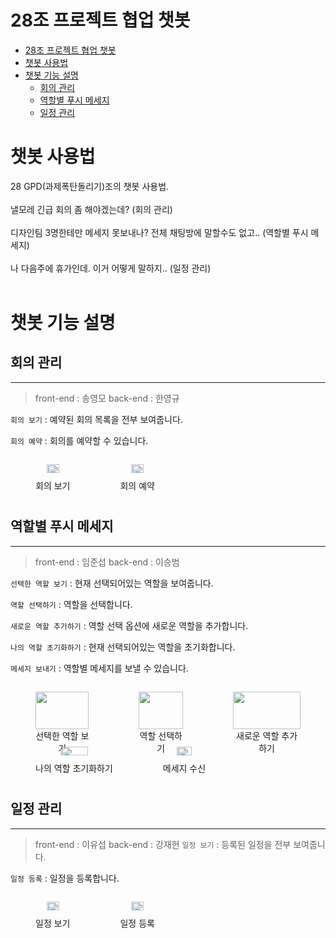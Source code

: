 # 28조 프로젝트 협업 챗봇

- [28조 프로젝트 협업 챗봇](#28조-프로젝트-협업-챗봇)
- [챗봇 사용법](#챗봇-사용법)
- [챗봇 기능 설명](#챗봇-기능-설명)
  - [회의 관리](#회의-관리)
  - [역할별 푸시 메세지](#역할별-푸시-메세지)
  - [일정 관리](#일정-관리)

# 챗봇 사용법
28 GPD(과제폭탄돌리기)조의 챗봇 사용법.
<br/>
<br/>
낼모레 긴급 회의 좀 해야겠는데? (회의 관리)
<br/>
<br/>
디자인팀 3명한테만 메세지 못보내나? 전체 채팅방에 말할수도 없고..  (역할별 푸시 메세지)
<br/>
<br/>
나 다음주에 휴가인데. 이거 어떻게 말하지.. (일정 관리)
<br/>
<br/>

# 챗봇 기능 설명

## 회의 관리

------------------
>front-end : 송영모 back-end : 한영규 

`회의 보기` : 예약된 회의 목록을 전부 보여줍니다.

`회의 예약` : 회의를 예약할 수 있습니다.

<div>
    <div style="display: flex; alignItems: center; flexDirection: row; text-align: center">
        <figure>
            <img width="60%" src="https://user-images.githubusercontent.com/77970826/116588077-11739080-a956-11eb-9019-6270965818c5.gif">
            <figcaption>회의 보기</figcaption>
        </figure>
         <figure>
            <img width="60%" src="https://user-images.githubusercontent.com/77970826/116588288-53043b80-a956-11eb-87ce-a956c0d8bd5d.gif">
            <figcaption>회의 예약</figcaption>
        </figure>
    </div>
</div>

## 역할별 푸시 메세지

---------------
>front-end : 임준섭 back-end : 이승범 

`선택한 역할 보기` : 현재 선택되어있는 역할을 보여줍니다.

`역할 선택하기` : 역할을 선택합니다.

`새로운 역할 추가하기` : 역할 선택 옵션에 새로운 역할을 추가합니다.

`나의 역할 초기화하기` : 현재 선택되어있는 역할을 초기화합니다.

`메세지 보내기` : 역할별 메세지를 보낼 수 있습니다.
<div>
    <div style="display: flex; alignItems: center; flexDirection: row; text-align: center">
        <figure >
            <img width="100%" src="https://user-images.githubusercontent.com/77970826/116592674-3a4a5480-a95b-11eb-9440-148fa1097650.gif">
            <figcaption>선택한 역할 보기</figcaption>
        </figure>
         <figure>
            <img width="100%" src="https://user-images.githubusercontent.com/77970826/116593358-f441c080-a95b-11eb-96ba-ca475efc0d5c.gif">
            <figcaption>역할 선택하기</figcaption>
        </figure>
        <figure>
            <img width="100%" src="https://user-images.githubusercontent.com/77970826/116593475-16d3d980-a95c-11eb-91b2-33b41ab5af36.gif">
            <figcaption>새로운 역할 추가하기</figcaption>
        </figure>
    </div>
</div>
<div>
    <div style="display: flex; alignItems: center; flexDirection: row; text-align: center">
        <figure >
            <img width="60%" src="https://user-images.githubusercontent.com/77970826/116592831-6665d580-a95b-11eb-839e-132bd7c90e29.gif">
            <figcaption>나의 역할 초기화하기</figcaption>
        </figure>
         <figure>
            <img width="60%" src="https://user-images.githubusercontent.com/77970826/116593596-3834c580-a95c-11eb-9452-2c0dd5a799a7.gif">
            <figcaption>메세지 수신</figcaption>
        </figure>
    </div>
</div>

## 일정 관리

--------------
>front-end : 이유섭 back-end : 강재현 
`일정 보기` : 등록된 일정을 전부 보여줍니다.

`일정 등록` : 일정을 등록합니다.
<div>
    <div style="display: flex; alignItems: center; flexDirection: row; text-align: center">
        <figure >
            <img width="60%" src="https://user-images.githubusercontent.com/77970826/116593803-73cf8f80-a95c-11eb-9857-9493cba76671.gif">
            <figcaption>일정 보기</figcaption>
        </figure>
         <figure>
            <img width="60%" src="https://user-images.githubusercontent.com/77970826/116593846-834ed880-a95c-11eb-8d5c-52aeae2bc5bb.gif">
            <figcaption>일정 등록</figcaption>
        </figure>
    </div>
</div>
